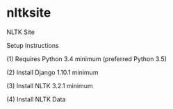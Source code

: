 # nltksite
NLTK Site

Setup Instructions

(1) Requires Python 3.4 minimum (preferred Python 3.5)

(2) Install Django 1.10.1 minimum

(3) Install NLTK 3.2.1 minimum

(4) Install NLTK Data
